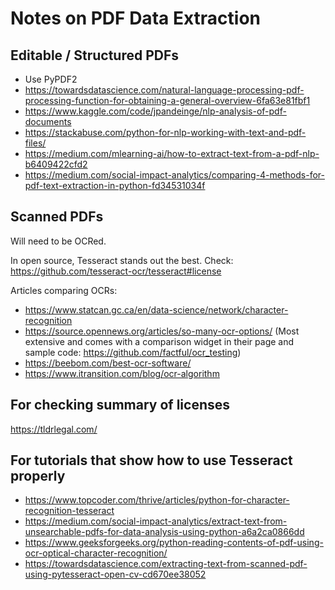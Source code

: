 # Notes on PDF Data Extraction

## Editable / Structured PDFs

- Use PyPDF2
- https://towardsdatascience.com/natural-language-processing-pdf-processing-function-for-obtaining-a-general-overview-6fa63e81fbf1
- https://www.kaggle.com/code/jpandeinge/nlp-analysis-of-pdf-documents
- https://stackabuse.com/python-for-nlp-working-with-text-and-pdf-files/
- https://medium.com/mlearning-ai/how-to-extract-text-from-a-pdf-nlp-b6409422cfd2
- https://medium.com/social-impact-analytics/comparing-4-methods-for-pdf-text-extraction-in-python-fd34531034f

## Scanned PDFs

Will need to be OCRed.

In open source, Tesseract stands out the best. Check: https://github.com/tesseract-ocr/tesseract#license

Articles comparing OCRs:

- https://www.statcan.gc.ca/en/data-science/network/character-recognition
- https://source.opennews.org/articles/so-many-ocr-options/ (Most extensive and comes with a comparison widget in their page and sample code: https://github.com/factful/ocr_testing)
- https://beebom.com/best-ocr-software/
- https://www.itransition.com/blog/ocr-algorithm

## For checking summary of licenses

https://tldrlegal.com/

## For tutorials that show how to use Tesseract properly

- https://www.topcoder.com/thrive/articles/python-for-character-recognition-tesseract
- https://medium.com/social-impact-analytics/extract-text-from-unsearchable-pdfs-for-data-analysis-using-python-a6a2ca0866dd
- https://www.geeksforgeeks.org/python-reading-contents-of-pdf-using-ocr-optical-character-recognition/
- https://towardsdatascience.com/extracting-text-from-scanned-pdf-using-pytesseract-open-cv-cd670ee38052
